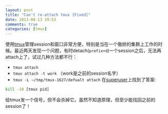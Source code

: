 ```yaml
---
layout: post
title: "Can't re-attach tmux [Fixed]"
date: 2013-08-13 19:53
comments: true
categories: [tmux]
---
```

使用[tmux](http://tmux.sourceforge.net)管理session和窗口非常方便，特别是当在一个傲娇的集群上工作的时候。最近两天发现一个问题，有时detach(`prefix+d`)一个session之后，无法再attach上了，试过几种方法都不行：

* `tmux attach`
* `tmux attach -t work` （work是之前的session名字）
* `tmux -L ~/tmp/tmux-1627/defualt attach`
在[superuser](http://superuser.com/questions/279169/tmux-died-and-says-no-sessions-is-there-any-way-to-recover)上找到了答案:
``` bash
kill -10 [tmux pid]
``` 
给tmux发一个信号，但不会杀掉它。虽然不知道原理，但至少能找回之前的session了！
